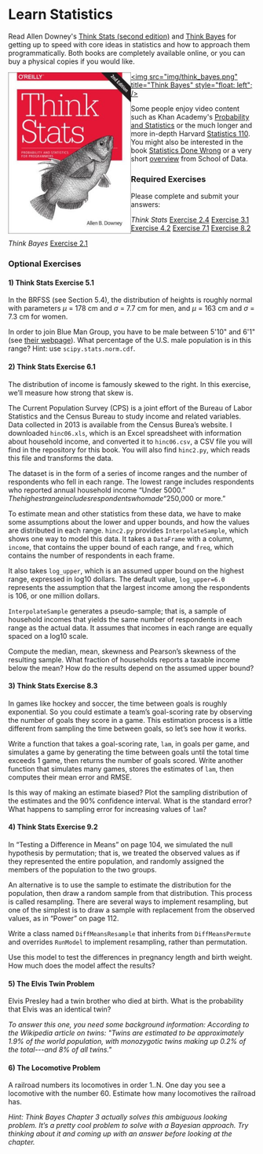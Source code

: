 # Learn Statistics

Read Allen Downey's [Think Stats (second edition)](http://greenteapress.com/thinkstats2/) and [Think Bayes](http://greenteapress.com/thinkbayes/) for getting up to speed with core ideas in statistics and how to approach them programmatically. Both books are completely available online, or you can buy a physical copies if you would like.

[<img src="img/think_stats.jpg" title="Think Stats" width="250" style="float: left;" />](http://greenteapress.com/thinkstats2/)
[<img src="img/think_bayes.png" title="Think Bayes" style="float: left"; />](http://greenteapress.com/thinkbayes/)

Some people enjoy video content such as Khan Academy's [Probability and Statistics](https://www.khanacademy.org/math/probability) or the much longer and more in-depth Harvard [Statistics 110](https://www.youtube.com/playlist?list=PL2SOU6wwxB0uwwH80KTQ6ht66KWxbzTIo). You might also be interested in the book [Statistics Done Wrong](http://www.statisticsdonewrong.com/) or a very short [overview](http://schoolofdata.org/handbook/courses/the-math-you-need-to-start/) from School of Data.


### Required Exercises

Please complete and submit your answers:

_Think Stats_
[Exercise 2.4](statistics/exercise_2.4.py)
[Exercise 3.1](statistics/exercise_3.1.py)
[Exercise 4.2](statistics/exercise_4.2.py)
[Exercise 7.1](statistics/exercise_7.1.py)
[Exercise 8.2](statistics/exercise_8.2.py)

_Think Bayes_
[Exercise 2.1](statistics/exercise_2.1.py)


### Optional Exercises

#### 1) Think Stats Exercise 5.1

In the BRFSS (see Section 5.4), the distribution of heights is roughly normal with parameters *µ* = 178 cm and *σ* = 7.7 cm for men, and *µ* = 163 cm and *σ* = 7.3 cm for women.

In order to join Blue Man Group, you have to be male between 5'10" and 6'1" (see [their webpage](http://bluemancasting.com)). What percentage of the U.S. male population is in this range? Hint: use `scipy.stats.norm.cdf`.


#### 2) Think Stats Exercise 6.1

The distribution of income is famously skewed to the right. In this exercise, we’ll measure how strong that skew is.

The Current Population Survey (CPS) is a joint effort of the Bureau of Labor Statistics and the Census Bureau to study income and related variables. Data collected in 2013 is available from the Census Burea’s website. I downloaded `hinc06.xls`, which is an Excel spreadsheet with information about household income, and converted it to `hinc06.csv`, a CSV file you will find in the repository for this book. You will also find `hinc2.py`, which reads this file and transforms the data.

The dataset is in the form of a series of income ranges and the number of respondents who fell in each range. The lowest range includes respondents who reported annual household income “Under $5000.” The highest range includes respondents who made “$250,000 or more.”

To estimate mean and other statistics from these data, we have to make some assumptions about the lower and upper bounds, and how the values are distributed in each range. `hinc2.py` provides `InterpolateSample`, which shows one way to model this data. It takes a `DataFrame` with a column, `income`, that contains the upper bound of each range, and `freq`, which contains the number of respondents in each frame.

It also takes `log_upper`, which is an assumed upper bound on the highest range, expressed in log10 dollars. The default value, `log_upper=6.0` represents the assumption that the largest income among the respondents is 106, or one million dollars.

`InterpolateSample` generates a pseudo-sample; that is, a sample of household incomes that yields the same number of respondents in each range as the actual data. It assumes that incomes in each range are equally spaced on a log10 scale.

Compute the median, mean, skewness and Pearson’s skewness of the resulting sample. What fraction of households reports a taxable income below the mean? How do the results depend on the assumed upper bound?


#### 3) Think Stats Exercise 8.3

In games like hockey and soccer, the time between goals is
roughly exponential. So you could estimate a team’s goal-scoring rate by
observing the number of goals they score in a game. This estimation process
is a little different from sampling the time between goals, so let’s see
how it works.

Write a function that takes a goal-scoring rate, `lam`, in goals per game, and
simulates a game by generating the time between goals until the total time
exceeds 1 game, then returns the number of goals scored.
Write another function that simulates many games, stores the estimates of
`lam`, then computes their mean error and RMSE.

Is this way of making an estimate biased? Plot the sampling distribution of
the estimates and the 90% confidence interval. What is the standard error?
What happens to sampling error for increasing values of `lam`?


#### 4) Think Stats Exercise 9.2

In “Testing a Difference in Means” on page 104, we simulated the null hypothesis by permutation; that is, we treated the observed values as if they represented the entire population, and randomly assigned the members of the population to the two groups.

An alternative is to use the sample to estimate the distribution for the population, then draw a random sample from that distribution. This process is called resampling. There are several ways to implement resampling, but one of the simplest is to draw a sample with replacement from the observed values, as in “Power” on page 112.

Write a class named `DiffMeansResample` that inherits from `DiffMeansPermute` and overrides `RunModel` to implement resampling, rather than permutation.

Use this model to test the differences in pregnancy length and birth weight. How much does the model affect the results?


#### 5) The Elvis Twin Problem
Elvis Presley had a twin brother who died at birth.  What is the probability that Elvis was an identical twin?

*To answer this one, you need some background information:
According to the Wikipedia article on twins:  "Twins are estimated to be approximately 1.9% of the world population, with monozygotic twins making up 0.2% of the total---and 8% of all twins."*


#### 6) The Locomotive Problem
A railroad numbers its locomotives in order 1..N. One day you see a locomotive with the number 60. Estimate how many locomotives the railroad has.

*Hint: Think Bayes Chapter 3 actually solves this ambiguous looking problem. It’s a pretty cool problem to solve with a Bayesian approach. Try thinking about it and coming up with an answer before looking at the chapter.*
